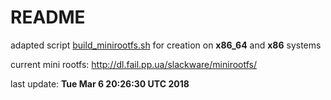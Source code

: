 # README #

adapted script [build_minirootfs.sh](http://slackware.uk/slackwarearm/slackwarearm-devtools/minirootfs/scripts/build_minirootfs.sh) for creation on **x86_64** and **x86** systems

current mini rootfs: http://dl.fail.pp.ua/slackware/minirootfs/

last update: **Tue Mar  6 20:26:30 UTC 2018**
